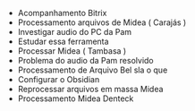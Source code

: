 -  Acompanhamento Bitrix
-  Processamento arquivos de Midea ( Carajás )
-  Investigar audio do PC da Pam
-  Estudar essa ferramenta
-  Processar Midea ( Tambasa )
-  Problema do audio da Pam resolvido
-  Processamento de Arquivo Bel sla o que
-  Configurar o Obsidian
-  Reprocessar arquivos em massa Midea
-  Processamento Midea Denteck

